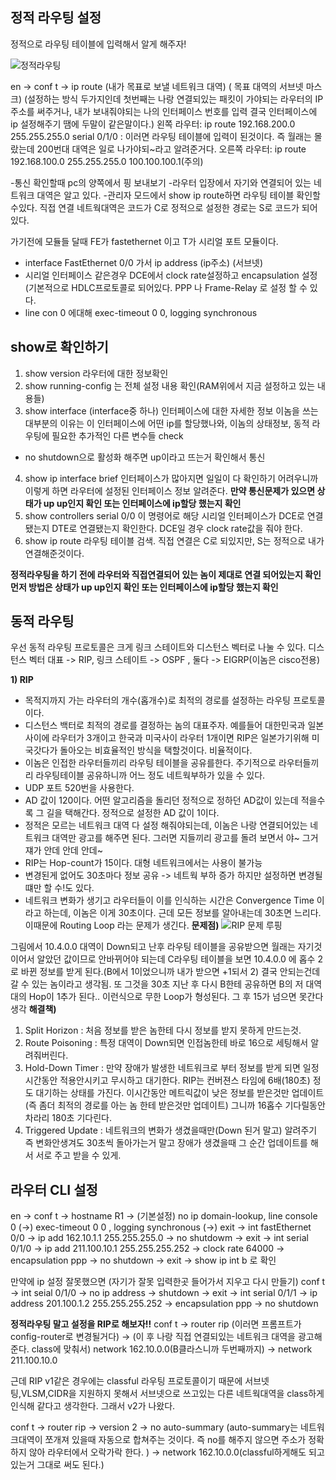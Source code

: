 ## 정적 라우팅 설정

정적으로 라우팅 테이블에 입력해서 알게 해주자!


![정적라우팅](https://user-images.githubusercontent.com/67897827/156558979-3b8abce2-4386-42e5-b8d5-927b239a50a3.PNG)

en -> conf t -> ip route (내가 목표로 보낼 네트워크 대역) ( 목표 대역의 서브넷 마스크) (설정하는 방식 두가지인데 첫번째는 나랑 연결되있는 패킷이 가야되는 라우터의 IP주소를 써주거나, 내가 보내줘야되는 나의 인터페이스 번호를 입력 결국 인터페이스에 ip 설정해주기 땜에 두말이 같은말이다.) 
왼쪽 라우터: ip route 192.168.200.0 255.255.255.0 serial 0/1/0 : 이러면 라우팅 테이블에 입력이 된것이다. 즉
월래는 몰랐는데 200번대 대역은 일로 나가야되~라고 알려준거다.
오른쪽 라우터: ip route 192.168.100.0 255.255.255.0 100.100.100.1(주의)

-통신 확인할때 pc의 양쪽에서 핑 보내보기 
-라우터 입장에서 자기와 연결되어 있는 네트워크 대역은 알고 있다.
-관리자 모드에서 show ip route하면 라우팅 테이블 확인할수있다. 직접 연결 네트웍대역은 코드가 C로 정적으로 설정한 경로는 S로 코드가 되어있다.

가기전에 모듈들 달때 FE가 fastethernet 이고 T가 시리얼 포트 모듈이다.
- interface FastEthernet 0/0 가서 ip address (ip주소) (서브넷)
- 시리얼 인터페이스 같은경우 DCE에서 clock rate설정하고 encapsulation 설정(기본적으로 HDLC프로토콜로 되어있다. PPP 나 Frame-Relay 로 설정 할 수 있다.
- line con 0 에대해 exec-timeout 0 0, logging synchronous

## show로 확인하기

1) show version
라우터에 대한 정보확인
2) show running-config
는 전체 설정 내용 확인(RAM위에서 지금 설정하고 있는 내용들)
3) show interface (interface중 하나)
인터페이스에 대한 자세한 정보
이놈을 쓰는 대부분의 이유는 이 인터페이스에 어떤 ip를 할당했나와, 이놈의 상태정보, 동적 라우팅에 필요한 추가적인 다른 변수들 check
- no shutdown으로 활성화 해주면 up이라고 뜨는거 확인해서 통신 
4) show ip interface brief
인터페이스가 많아지면 일일이 다 확인하기 어려우니까 이렇게 하면 라우터에 설정된 인터페이스 정보 알려준다. **만약 통신문제가 있으면 상태가 up up인지 확인 또는 인터페이스에 ip할당 했는지 확인**
5) show controllers serial 0/0
이 명령어로 해당 시리얼 인터페이스가 DCE로 연결됐는지 DTE로 연결됐는지 확인한다. DCE일 경우 clock rate값을 줘야 한다.
6) show ip route
라우팅 테이블 검색. 직접 연결은 C로 되있지만, S는 정적으로 내가 연결해준것이다.

**정적라우팅을 하기 전에 라우터와 직접연결되어 있는 놈이 제대로 연결 되어있는지 확인 먼저 방법은
상태가 up up인지 확인 또는 인터페이스에 ip할당 했는지 확인**

## 동적 라우팅

우선 동적 라우팅 프로토콜은 크게 링크 스테이트와 디스턴스 벡터로 나눌 수 있다.
디스턴스 벡터 대표 -> RIP, 링크 스테이트 -> OSPF , 둘다 -> EIGRP(이놈은 cisco전용)

**1) RIP**
- 목적지까지 가는 라우터의 개수(홉개수)로 최적의 경로를 설정하는 라우팅 프로토콜이다.
- 디스턴스 백터로 최적의 경로를 결정하는 놈의 대표주자. 예를들어 대한민국과 일본사이에 라우터가 3개이고
한국과 미국사이 라우터 1개이면 RIP은 일본가기위해 미국갓다가 돌아오는 비효율적인 방식을 택할것이다.
비율적이다.
- 이놈은 인접한 라우터들끼리 라우팅 테이블을 공유를한다. 주기적으로 라우터들끼리 라우팅테이블 공유하니까
어느 정도 네트웍부하가 있을 수 있다.
- UDP 포트 520번을 사용한다.
- AD 값이 120이다. 어떤 알고리즘을 돌리던 정적으로 정하던 AD값이 있는데 적을수록 그 길을 택해간다.
정적으로 설정한 AD 값이 1이다.
- 정적은 모르는 네트워크 대역 다 설정 해줘야되는데, 이놈은 나랑 연결되어있는 네트워크 대역만 광고를 해주면 된다. 그러면 지들끼리 광고를 돌려 보면서 야~ 그거 쟤가 안데 안데 안데~
- RIP는 Hop-count가 15이다. 대형 네트워크에서는 사용이 불가능
- 변경된게 없어도 30초마다 정보 공유 -> 네트웍 부하 증가 하지만 설정하면 변경될떄만 할 수!도 있다.
- 네트워크 변화가 생기고 라우터들이 이를 인식하는 시간은 Convergence Time 이라고 하는데, 이놈은 이게 30초이다. 근데 모든 정보를 알아내는데 30초면 느리다. 이때문에 Routing Loop 라는 문제가 생긴다.
**문제점)**
![RIP 문제 루핑](https://user-images.githubusercontent.com/67897827/156605091-bee5b190-1c45-4bf8-8895-279b1a27c114.PNG)

그림에서 10.4.0.0 대역이 Down되고 난후 라우팅 테이블을 공유받으면 월래는 자기것이어서 알았던 값이므로
안바뀌어야 되는데 C라우팅 테이블을 보면 10.4.0.0 에 홉수 2로 바뀐 정보를 받게 된다.(B에서 1이었으니까 내가 받으면 +1되서 2) 결국 안되는건데 갈 수 있는 놈이라고 생각됨. 또 그것을 30초 지난 후 다시 B한테 공유하면 B의 저 대역대의 Hop이 1추가 된다.. 이런식으로 무한 Loop가 형성된다. 그 후 15가 넘으면 못간다 생각
**해결책)**
1) Split Horizon : 처음 정보를 받은 놈한테 다시 정보를 받지 못하게 만드는것.
2) Route Poisoning : 특정 대역이 Down되면 인접놈한테 바로 16으로 세팅해서 알려줘버린다.
3) Hold-Down Timer : 만약 장애가 발생한 네트워크로 부터 정보를 받게 되면 일정시간동안 적용안시키고 무시하고 대기한다. RIP는 컨버젼스 타임에 6배(180초) 정도 대기하는 상태를 가진다. 이시간동안 메트릭값이 낮은 정보를 받은것만 업데이트 (즉 좀더 최적의 경로를 아는 놈 한테 받은것만 업데이트) 그니까 16홉수 기다릴동안 차라리 180초 기다린다.
4) Triggered Update : 네트워크의 변화가 생겼을때만(Down 된거 말고) 알려주기 즉 변화안생겨도 30초씩 돌아가는거 말고 장애가 생겼을때 그 순간 업데이트를 해서 서로 주고 받을 수 있게. 

## 라우터 CLI 설정
 
en -> conf t -> hostname R1 -> (기본설정) no ip domain-lookup, line console 0 (->) exec-timeout 0 0
, logging synchronous (->) exit -> int fastEthernet 0/0 -> ip add 162.10.1.1 255.255.255.0 -> no shutdowm -> exit -> int serial 0/1/0 -> ip add 211.100.10.1 255.255.255.252 -> clock rate 64000 -> encapsulation ppp -> no shutdown -> exit -> show ip int b 로 확인

만약에 ip 설정 잘못했으면 (자기가 잘못 입력한곳 들어가서 지우고 다시 만들기)
conf t -> int seial 0/1/0 -> no ip address -> shutdown -> exit -> int serial 0/1/1 -> ip address 201.100.1.2 255.255.255.252 -> encapsulation ppp -> no shutdown

**정적라우팅 말고 설정을 RIP로 해보자!!**
conf t -> router rip (이러면 프롬프트가 config-router로 변경될거다) -> (이 후 나랑 직접 연결되있는 네트워크 대역을 광고해준다. class에 맞춰서) network 162.10.0.0(B클라스니까 두번째까지) -> network 211.100.10.0

근데 RIP v1같은 경우에는 classful 라우팅 프로토콜이기 때문에 서브넷팅,VLSM,CIDR을 지원하지 못해서 서브넷으로 쓰고있는 다른 네트웍대역을 class하게 인식해 같다고 생각한다. 그래서 v2가 나왔다.

conf t -> router rip -> version 2 -> no auto-summary (auto-summary는 네트워크대역이 쪼개져 있을때 자동으로 합쳐주는 것이다. 즉 no를 해주지 않으면 주소가 정확하지 않아 라우터에서 오락가락 한다. ) -> network 162.10.0.0(classful하게해도 되고 있는거 그대로 써도 된다.)


